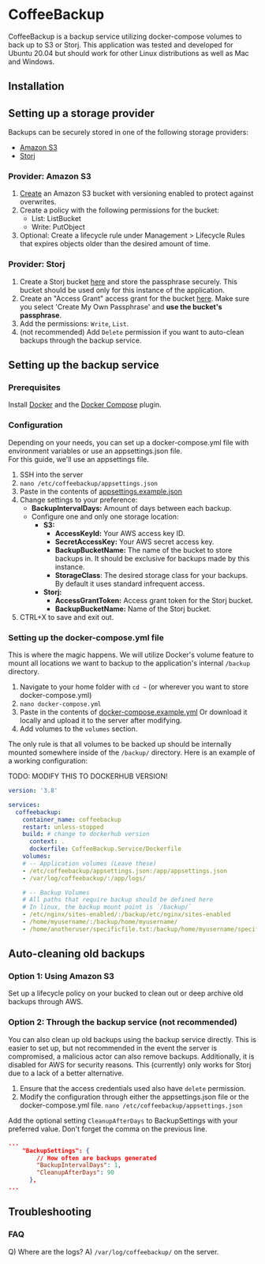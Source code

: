 # CoffeeBackup

CoffeeBackup is a backup service utilizing docker-compose volumes to back up to S3 or Storj.
This application was tested and developed for Ubuntu 20.04 but should work for other Linux distributions as well as Mac and Windows.

## Installation

## Setting up a storage provider

Backups can be securely stored in one of the following storage providers:

- [Amazon S3](https://aws.amazon.com/s3/)
- [Storj](https://storj.io/)

### Provider: Amazon S3
1. [Create](https://s3.console.aws.amazon.com/s3/bucket/create) an Amazon S3 bucket with versioning enabled to protect against overwrites.
3. Create a policy with the following permissions for the bucket:  
   - List: ListBucket
   - Write: PutObject
5. Optional: Create a lifecycle rule under Management > Lifecycle Rules that expires objects older than the desired amount of time.

### Provider: Storj

1. Create a Storj bucket [here](https://eu1.storj.io/buckets/creation) and store the passphrase securely.
This bucket should be used only for this instance of the application.
2. Create an "Access Grant" access grant for the bucket [here](https://eu1.storj.io/access-grants).
Make sure you select 'Create My Own Passphrase' and **use the bucket's passphrase**.
3. Add the permissions: `Write`, `List`.  
4. (not recommended) Add `Delete` permission if you want to auto-clean backups through the backup service.

## Setting up the backup service

### Prerequisites

Install [Docker](https://docs.docker.com/get-docker/) and the [Docker Compose](https://docs.docker.com/compose/install/) plugin.

### Configuration

Depending on your needs, you can set up a docker-compose.yml file with environment variables or use an appsettings.json file.  
For this guide, we'll use an appsettings file.

1. SSH into the server
2. `nano /etc/coffeebackup/appsettings.json`
3. Paste in the contents of [appsettings.example.json](https://raw.githubusercontent.com/NotCoffee418/CoffeeBackup/blob/main/appsettings.example.json)
4. Change settings to your preference:
   - **BackupIntervalDays:** Amount of days between each backup.
   - Configure one and only one storage location:
      - **S3:**
        - **AccessKeyId:** Your AWS access key ID.
		- **SecretAccessKey:** Your AWS secret access key.
		- **BackupBucketName:** The name of the bucket to store backups in. It should be exclusive for backups made by this instance.
		- **StorageClass**: The desired storage class for your backups. By default it uses standard infrequent access.
      - **Storj:**
        - **AccessGrantToken:** Access grant token for the Storj bucket.
        - **BackupBucketName:** Name of the Storj bucket.
5. CTRL+X to save and exit out.

### Setting up the docker-compose.yml file
This is where the magic happens. We will utilize Docker's volume feature to mount all locations we want to backup to the application's internal `/backup` directory.
1. Navigate to your home folder with `cd ~` (or wherever you want to store docker-compose.yml)
2. `nano docker-compose.yml`
3. Paste in the contents of [docker-compose.example.yml](https://raw.githubusercontent.com/NotCoffee418/CoffeeBackup/main/docker-compose.example.yml)
  Or download it locally and upload it to the server after modifying.
2. Add volumes to the `volumes` section.

The only rule is that all volumes to be backed up should be internally mounted somewhere inside of the `/backup/` directory.
Here is an example of a working configuration:

TODO: MODIFY THIS TO DOCKERHUB VERSION!
```yaml
version: '3.8'

services:
  coffeebackup:
    container_name: coffeebackup
    restart: unless-stopped
    build: # change to dockerhub version
      context: .
      dockerfile: CoffeeBackup.Service/Dockerfile 
    volumes:
    # -- Application volumes (Leave these)
    - /etc/coffeebackup/appsettings.json:/app/appsettings.json
    - /var/log/coffeebackup/:/app/logs/

    # -- Backup Volumes
    # All paths that require backup should be defined here
    # In linux, the backup mount point is `/backup/`
    - /etc/nginx/sites-enabled/:/backup/etc/nginx/sites-enabled
    - /home/myusername/:/backup/home/myusername/
    - /home/anotheruser/specificfile.txt:/backup/home/myusername/specificfile.txt
```


## Auto-cleaning old backups

### Option 1: Using Amazon S3

Set up a lifecycle policy on your bucked to clean out or deep archive old backups through AWS.

### Option 2: Through the backup service (not recommended)

You can also clean up old backups using the backup service directly.
This is easier to set up, but not recommended in the event the server is compromised, a malicious actor can also remove backups.
Additionally, it is disabled for AWS for security reasons. This (currently) only works for Storj due to a lack of a better alternative.

1. Ensure that the access credentials used also have `delete` permission.
2. Modify the configuration through either the appsettings.json file or the docker-compose.yml file.
`nano /etc/coffeebackup/appsettings.json`

Add the optional setting `CleanupAfterDays` to BackupSettings with your preferred value. Don't forget the comma on the previous line.
```json
...
    "BackupSettings": {
        // How often are backups generated
        "BackupIntervalDays": 1,
        "CleanupAfterDays": 90
      },
...
```

## Troubleshooting
### FAQ
Q) Where are the logs?
A) `/var/log/coffeebackup/` on the server.